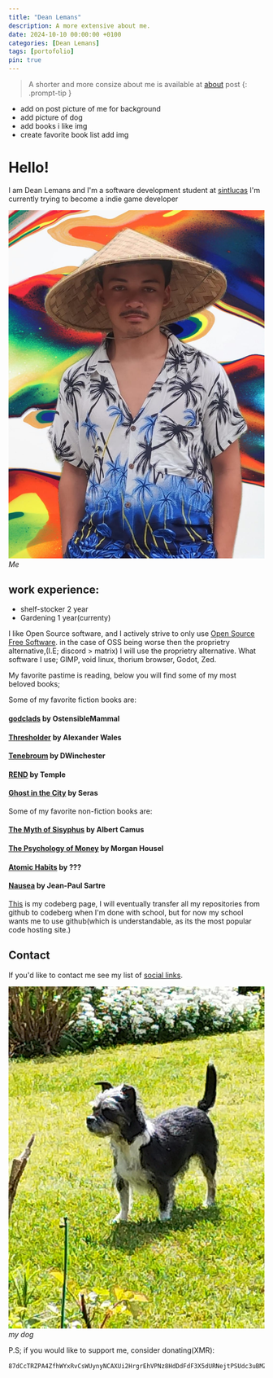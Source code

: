 ```yaml
---
title: "Dean Lemans"
description: A more extensive about me.
date: 2024-10-10 00:00:00 +0100
categories: [Dean Lemans]
tags: [portofolio]
pin: true
---
```

>A shorter and more consize about me is available at [about](https://deanlemans.github.io/about/) post
{: .prompt-tip }
- add on post picture of me for background
- add picture of dog
- add books i like img
- create favorite book list add img

# Hello!
I am Dean Lemans and I'm a software development student at [sintlucas](https://www.sintlucas.nl/)
I'm currently trying to become a indie game developer

![me](/assets/img/personal/avatar-2.jpg)
_Me_

## work experience:
- shelf-stocker 2 year
- Gardening 1 year(currenty)


I like Open Source software, and I actively strive to only use [Open Source](https://opensource.org/osd) [Free Software](https://writefreesoftware.org/learn).
in the case of OSS being worse then the proprietry alternative,(I.E; discord > matrix) I will use the proprietry alternative.
What software I use; GIMP, void linux, thorium browser, Godot, Zed.

My favorite pastime is reading, below you will find some of my most beloved books;

Some of my favorite fiction books are:

#### [godclads](https://www.royalroad.com/fiction/59663/godclads) by OstensibleMammal
#### [Thresholder](https://www.royalroad.com/fiction/60396/thresholder) by Alexander Wales
#### [Tenebroum](https://www.royalroad.com/fiction/32615/rend) by DWinchester
#### [REND](https://www.royalroad.com/fiction/32615/rend) by Temple
#### [Ghost in the City](https://www.royalroad.com/fiction/62125/ghost-in-the-city-cyberpunk-gamer-si) by Seras


Some of my favorite non-fiction books are:

#### [The Myth of Sisyphus](https://www.goodreads.com/book/show/91950.The_Myth_of_Sisyphus) by Albert Camus
#### [The Psychology of Money](https://www.goodreads.com/book/show/41881472-the-psychology-of-money) by Morgan Housel
#### [Atomic Habits](https://www.goodreads.com/book/show/40121378-atomic-habits) by ???
#### [Nausea](https://www.goodreads.com/book/show/298275.Nausea) by Jean-Paul Sartre



[This](https://codeberg.org/deanlemans) is my codeberg page, I will eventually transfer all my repositories from github to codeberg when I'm done with school, but for now my school wants me to use github(which is understandable, as its the most popular code hosting site.)


## Contact

If you'd like to contact me see my list of [social links](https://linksta.cc/@Dean).

![dog1](assets/img/personal/dog1.jpg)
_my dog_

P.S; if you would like to support me, consider donating(XMR): 
```
87dCcTRZPA4ZfhWYxRvCsWUynyNCAXUi2HrgrEhVPNz8HdDdFdF3X5dURNejtPSUdc3uBMZpri5D4PJqJwacXDa1AYahHQ5
```